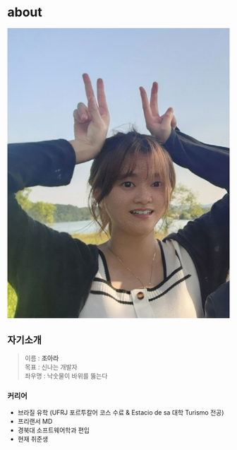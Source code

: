 # about

![내 이미지](img/personal/ara.jpg)

## 자기소개
> 이름 : **조아라**  
> 목표 : 신나는 개발자  
> 좌우명 : 낙숫물이 바위를 뚫는다  



### 커리어

* 브라질 유학 (UFRJ 포르투칼어 코스 수료 & Estacio de sa 대학 Turismo 전공)  
* 프리랜서 MD   
* 경북대 소프트웨어학과 편입  
* 현재 취준생

